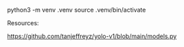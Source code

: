 python3 -m venv .venv
source .venv/bin/activate

Resources:

https://github.com/tanjeffreyz/yolo-v1/blob/main/models.py